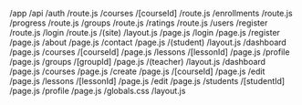 /app
  /api
    /auth
      /route.js
    /courses
      /[courseId]
        /route.js
    /enrollments
      /route.js
    /progress
      /route.js
    /groups
      /route.js
    /ratings
      /route.js
    /users
      /register
        /route.js
      /login
        /route.js
  /(site)
    /layout.js
    /page.js
    /login
      /page.js
    /register
      /page.js
    /about
      /page.js
    /contact
      /page.js
  /(student)
    /layout.js
    /dashboard
      /page.js
    /courses
      /[courseId]
        /page.js
        /lessons
          /[lessonId]
            /page.js
    /profile
      /page.js
    /groups
      /[groupId]
        /page.js
  /(teacher)
    /layout.js
    /dashboard
      /page.js
    /courses
      /page.js
      /create
        /page.js
      /[courseId]
        /page.js
        /edit
          /page.js
        /lessons
          /[lessonId]
            /page.js
            /edit
              /page.js
    /students
      /[studentId]
        /page.js
    /profile
      /page.js
/globals.css
/layout.js
